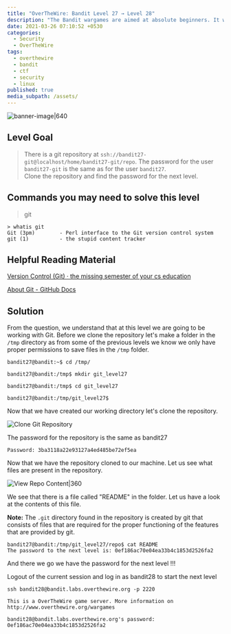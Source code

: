 ```yaml
---
title: "OverTheWire: Bandit Level 27 → Level 28"
description: "The Bandit wargames are aimed at absolute beginners. It will teach the basics needed to be able to play other wargames."
date: 2021-03-26 07:10:52 +0530
categories:
  - Security
  - OverTheWire
tags:
  - overthewire
  - bandit
  - ctf
  - security
  - linux
published: true
media_subpath: /assets/
---
```


![banner-image|640](images/bandit-0/overthewire-banner.png)

## Level Goal

> There is a git repository at `ssh://bandit27-git@localhost/home/bandit27-git/repo`. The password for the user `bandit27-git` is the same as for the user `bandit27`.  
> Clone the repository and find the password for the next level.

## Commands you may need to solve this level

> git

```
> whatis git  
Git (3pm)        - Perl interface to the Git version control system  
git (1)          - the stupid content tracker
```

## Helpful Reading Material

[Version Control (Git) · the missing semester of your cs education](https://missing.csail.mit.edu/2020/version-control/)

[About Git - GitHub Docs](https://guides.github.com/introduction/git-handbook/)

## Solution

From the question, we understand that at this level we are going to be working with Git. Before we clone the repository let's make a folder in the `/tmp` directory as from some of the previous levels we know we only have proper permissions to save files in the `/tmp` folder.

```
bandit27@bandit:~$ cd /tmp/

bandit27@bandit:/tmp$ mkdir git_level27

bandit27@bandit:/tmp$ cd git_level27

bandit27@bandit:/tmp/git_level27$
```

Now that we have created our working directory let's clone the repository.

![Clone Git Repository](images/bandit-27-28/clone-git-repo.png)

The password for the repository is the same as bandit27

```
Password: 3ba3118a22e93127a4ed485be72ef5ea
```

Now that we have the repository cloned to our machine. Let us see what files are present in the repository.

![View Repo Content|360](images/bandit-27-28/view-content.png)

We see that there is a file called "README" in the folder. Let us have a look at the contents of this file.

**Note:** The `.git` directory found in the repository is created by git that consists of files that are required for the proper functioning of the features that are provided by git.

```
bandit27@bandit:/tmp/git_level27/repo$ cat README   
The password to the next level is: 0ef186ac70e04ea33b4c1853d2526fa2
```

And there we go we have the password for the next level !!!

Logout of the current session and log in as bandit28 to start the next level

```
ssh bandit28@bandit.labs.overthewire.org -p 2220

This is a OverTheWire game server. More information on http://www.overthewire.org/wargames

bandit28@bandit.labs.overthewire.org's password: 0ef186ac70e04ea33b4c1853d2526fa2
```
